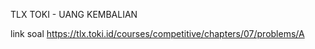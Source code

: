 TLX TOKI - UANG KEMBALIAN

link soal https://tlx.toki.id/courses/competitive/chapters/07/problems/A
